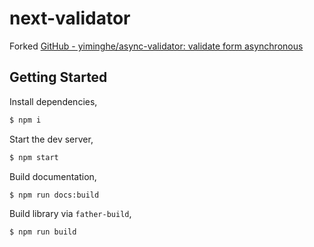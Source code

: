 # next-validator

Forked [GitHub - yiminghe/async-validator: validate form asynchronous](https://github.com/yiminghe/async-validator)

## Getting Started

Install dependencies,

```bash
$ npm i
```

Start the dev server,

```bash
$ npm start
```

Build documentation,

```bash
$ npm run docs:build
```

Build library via `father-build`,

```bash
$ npm run build
```
